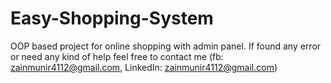 # Easy-Shopping-System
OOP based project for online shopping with admin panel.
If found any error or need any kind of help feel free to contact me
(fb: zainmunir4112@gmail.com, LinkedIn: zainmunir4112@gmail.com)
